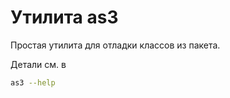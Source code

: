 # Утилита as3

Простая утилита для отладки классов из пакета.

Детали см. в

```bash
as3 --help
```
